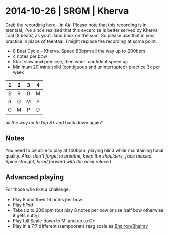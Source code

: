 # 2014-10-26 | SRGM | Kherva 

[Grab the recording here - in A#](https://soundcloud.com/jujhars13/2014-02-11-srgm-teentaal). Please note that this recording is in teentaal, I've since realised that this excercise is better served by Kherva Taal (8 beats) as you'll land back on the sum.  So please use that in your practice in place of teentaal.  I might replace the recording at some point.

- 8 Beat Cycle - Kherva.  Speed 80bpm all the way up to 200bpm
- 4 notes per bow
- Start slow and precicse, then when confident speed up
- Minimum 20 mins solid (contiguous and uninterrupted) practice 3x per week

1 | 2 | 3 | 4
:-: | :-: | :-: | :-:
S | R | G | M
R | G | M | P
G | M | P | D

*all the way up to top S\** and back down again*

## Notes
You need to be able to play at 140bpm, playing blind while maintaining tonal quality. 
*Also, don't forget to breathe, keep the shoulders, face relaxed.  Spine straight, head forward with the neck relaxed*

## Advanced playing
For those who like a challenge:
- Play 8 and then 16 notes per bow
- Play *blind*
- Take up to 200bpm (but play 8 notes per bow or use half bow otherwise it gets nutty)
- Play full Scale down to M. and up to G\*
- Play in a 7:7 different (sampooran) raag scale as [Bhairon/Bhairav](http://en.wikipedia.org/wiki/Bhairav_(raga))  
